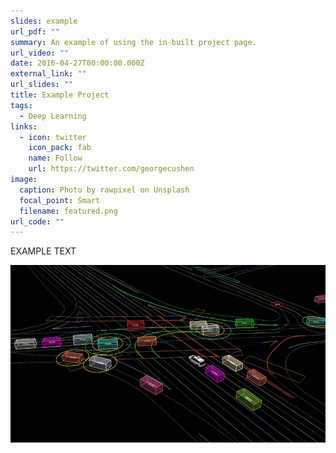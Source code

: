 ```yaml
---
slides: example
url_pdf: ""
summary: An example of using the in-built project page.
url_video: ""
date: 2016-04-27T00:00:00.000Z
external_link: ""
url_slides: ""
title: Example Project
tags:
  - Deep Learning
links:
  - icon: twitter
    icon_pack: fab
    name: Follow
    url: https://twitter.com/georgecushen
image:
  caption: Photo by rawpixel on Unsplash
  focal_point: Smart
  filename: featured.png
url_code: ""
---
```

EXAMPLE TEXT

![](featured.png)



```

```